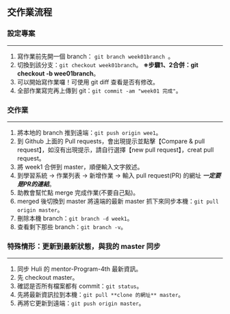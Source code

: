 ## 交作業流程

### 設定專案
-------------
1. 寫作業前先開一個 branch： `git branch week01branch `。
2. 切換到該分支：`git checkout week01branch`。
  **※步驟1、2合併：git checkout -b wee01branch**。
3. 可以開始寫作業囉！可使用 git diff  查看是否有修改。
4. 全部作業寫完再上傳到 git：`git commit -am "week01 完成"`。
 
### 交作業
------------- 
1. 將本地的 branch 推到遠端：`git push origin wee1`。
2. 到 Github 上面的 Pull requests，會出現提示並點擊【Compare & pull request】，如沒有出現提示，請自行選擇【new pull request】，creat pull request。
3. 將 week1 合併到 master，順便輸入文字敘述。
4. 到學習系統 -> 作業列表 -> 新增作業 -> 輸入 pull request(PR) 的網址 **_一定要是PR的連結_**。
5. 助教會幫忙點 merge 完成作業(不要自己點)。
6. merged 後切換到 master 將遠端的最新 master 抓下來同步本機：`git pull origin master`。
7. 刪除本機 branch：`git branch -d week1`。
8. 查看剩下那些 branch：`git branch -v`。

### 特殊情形：更新到最新狀態，與我的 master 同步
------------- 
1. 同步 Huli 的 mentor-Program-4th 最新資訊。
2. 先 checkout master。
3. 確認是否所有檔案都有 commit：`git status`。
4. 先將最新資訊拉到本機：`git pull **clone 的網址** master`。
5. 再將它更新到遠端：`git push origin master`。

